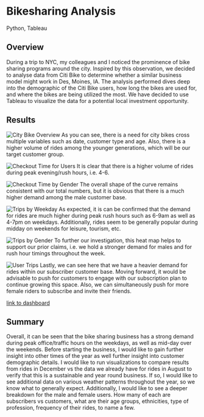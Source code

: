 # Bikesharing Analysis
Python, Tableau

## Overview
During a trip to NYC, my colleagues and I noticed the prominence of bike sharing programs around the city. Inspired by this observation, we decided to analyse data from Citi Bike to determine whether a similar business model might work in Des, Moines, IA. The analysis performed dives deep into the demographic of the Citi Bike users, how long the bikes are used for, and where the bikes are being utilized the most. We have decided to use Tableau to visualize the data for a potential local investment opportunity. 

## Results
![City Bike Overview](1.png)
As you can see, there is a need for city bikes cross multiple variables such as date, customer type and age. Also, there is a higher volume of rides among the younger generations, which will be our target customer group. 

![Checkout Time for Users](2.png)
It is clear that there is a higher volume of rides during peak evening/rush hours, i.e. 4-6. 

![Checkout Time by Gender](3.png)
The overall shape of the curve remains consistent with our total numbers, but it is obvious that there is a much higher demand among the male customer base. 

![Trips by Weekday](4.png)
As expected, it is can be confirmed that the demand for rides are much higher during peak rush hours such as 6-9am as well as 4-7pm on weekdays. Additionally, rides seem to be generally popular during midday on weekends for leisure, tourism, etc. 

![Trips by Gender](5.png)
To further our investigation, this heat map helps to support our prior claims, i.e. we hold a stronger demand for males and for rush hour timings throughout the week. 

![User Trips](6.png)
Lastly, we can see here that we have a heavier demand for rides within our subscriber customer base. Moving forward, it would be advisable to push for customers to engage with our subscription plan to continue growing this space. Also, we can simultaneously push for more female riders to subscribe and invite their friends. 

[link to dashboard](https://public.tableau.com/profile/priti.islam#!/vizhome/NYCCitiBikeChallenge_16117038369600/CityBikePresentation?publish=yes)

## Summary
Overall, it can be seen that the bike sharing business has a strong demand during peak office/traffic hours on the weekdays, as well as mid-day over the weekends. Before starting the business, I would like to gain further insight into other times of the year as well further insight into customer demographic details. I would like to run visualizations to compare results from rides in December vs the data we already have for rides in August to verify that this is a sustainable and year round business. If so, I would like to see additional data on various weather patterns throughout the year, so we know what to generally expect. Additionally, I would like to see a deeper breakdown for the male and female users. How many of each are subscribers vs customers, what are their age groups, ethnicities, type of profession, frequency of their rides, to name a few. 
